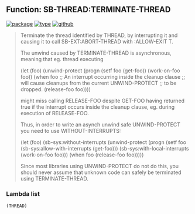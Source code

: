 ## Function: SB-THREAD:TERMINATE-THREAD
[![package](https://img.shields.io/badge/Package-SB--THREAD-5f9ea0.svg?style=social&colorA=999999)](../) [![type](https://img.shields.io/badge/Type-Function-5f9ea0.svg?style=social&colorA=999999)](../#function) [![github](https://img.shields.io/badge/GitHub-View_the_source-5f9ea0.svg?style=social&colorA=999999&logo=github)](https://github.com/sbcl/sbcl/blob/master/src/code/target-thread.lisp/) 

> Terminate the thread identified by THREAD, by interrupting it and
> causing it to call SB-EXT:ABORT-THREAD with :ALLOW-EXIT T.
> 
> The unwind caused by TERMINATE-THREAD is asynchronous, meaning that
> eg. thread executing
> 
> (let (foo)
> (unwind-protect
> (progn
> (setf foo (get-foo))
> (work-on-foo foo))
> (when foo
> ;; An interrupt occurring inside the cleanup clause
> ;; will cause cleanups from the current UNWIND-PROTECT
> ;; to be dropped.
> (release-foo foo))))
> 
> might miss calling RELEASE-FOO despite GET-FOO having returned true if
> the interrupt occurs inside the cleanup clause, eg. during execution
> of RELEASE-FOO.
> 
> Thus, in order to write an asynch unwind safe UNWIND-PROTECT you need
> to use WITHOUT-INTERRUPTS:
> 
> (let (foo)
> (sb-sys:without-interrupts
> (unwind-protect
> (progn
> (setf foo (sb-sys:allow-with-interrupts
> (get-foo)))
> (sb-sys:with-local-interrupts
> (work-on-foo foo)))
> (when foo
> (release-foo foo)))))
> 
> Since most libraries using UNWIND-PROTECT do not do this, you should never
> assume that unknown code can safely be terminated using TERMINATE-THREAD.

### Lambda list
```
(THREAD)
```

